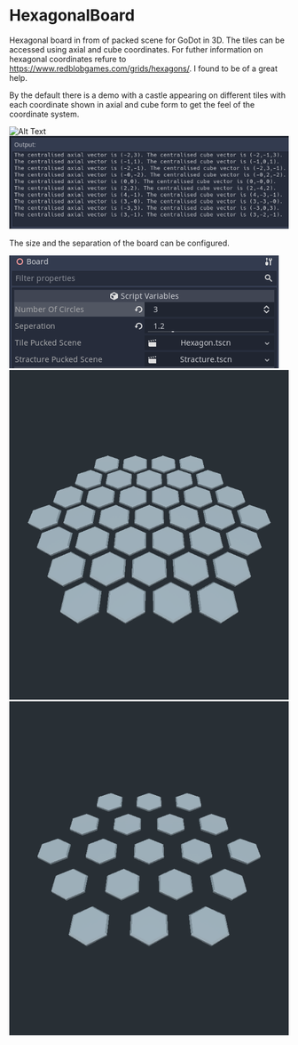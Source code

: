 # HexagonalBoard
Hexagonal board in from of packed scene for GoDot in 3D. The tiles can be accessed using axial and cube coordinates. For futher information on hexagonal coordinates refure to https://www.redblobgames.com/grids/hexagons/. I found to be of a great help.

By the default there is a demo with a castle appearing on different tiles with each coordinate shown in axial and cube form to get the feel of the coordinate system.

![Alt Text](https://media.giphy.com/media/XqiEdCRsBRDkTRXVxP/giphy.gif)
![Tile Coordinates](/PicturesForREADME/TileCoordinates.png?raw=true "Tile Coordinates")

The size and the separation of the board can be configured.

![Board Arguments](/PicturesForREADME/BoardArguments.png?raw=true "Board Arguments")
![Board Ex1](/PicturesForREADME/BoardEx1.png?raw=true "Board Ex1")
![Board Ex2](/PicturesForREADME/BoardEx2.png?raw=true "Board Ex2")
